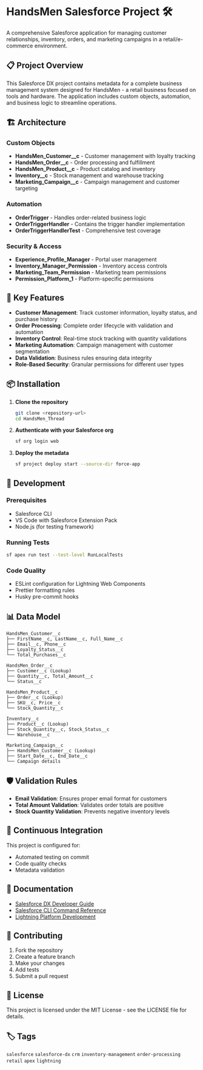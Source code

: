 # HandsMen Salesforce Project 🛠️

A comprehensive Salesforce application for managing customer relationships, inventory, orders, and marketing campaigns in a retail/e-commerce environment.

## 📋 Project Overview

This Salesforce DX project contains metadata for a complete business management system designed for HandsMen - a retail business focused on tools and hardware. The application includes custom objects, automation, and business logic to streamline operations.

## 🏗️ Architecture

### Custom Objects
- **HandsMen_Customer__c** - Customer management with loyalty tracking
- **HandsMen_Order__c** - Order processing and fulfillment
- **HandsMen_Product__c** - Product catalog and inventory
- **Inventory__c** - Stock management and warehouse tracking
- **Marketing_Campaign__c** - Campaign management and customer targeting

### Automation
- **OrderTrigger** - Handles order-related business logic
- **OrderTriggerHandler** - Contains the trigger handler implementation
- **OrderTriggerHandlerTest** - Comprehensive test coverage

### Security & Access
- **Experience_Profile_Manager** - Portal user management
- **Inventory_Manager_Permission** - Inventory access controls
- **Marketing_Team_Permission** - Marketing team permissions
- **Permission_Platform_1** - Platform-specific permissions

## 🚀 Key Features

- **Customer Management**: Track customer information, loyalty status, and purchase history
- **Order Processing**: Complete order lifecycle with validation and automation
- **Inventory Control**: Real-time stock tracking with quantity validations
- **Marketing Automation**: Campaign management with customer segmentation
- **Data Validation**: Business rules ensuring data integrity
- **Role-Based Security**: Granular permissions for different user types

## 📦 Installation

1. **Clone the repository**
   ```bash
   git clone <repository-url>
   cd HandsMen_Thread
   ```

2. **Authenticate with your Salesforce org**
   ```bash
   sf org login web
   ```

3. **Deploy the metadata**
   ```bash
   sf project deploy start --source-dir force-app
   ```

## 🔧 Development

### Prerequisites
- Salesforce CLI
- VS Code with Salesforce Extension Pack
- Node.js (for testing framework)

### Running Tests
```bash
sf apex run test --test-level RunLocalTests
```

### Code Quality
- ESLint configuration for Lightning Web Components
- Prettier formatting rules
- Husky pre-commit hooks

## 📊 Data Model

```
HandsMen_Customer__c
├── FirstName__c, LastName__c, Full_Name__c
├── Email__c, Phone__c
├── Loyalty_Status__c
└── Total_Purchases__c

HandsMen_Order__c
├── Customer__c (Lookup)
├── Quantity__c, Total_Amount__c
└── Status__c

HandsMen_Product__c
├── Order__c (Lookup)
├── SKU__c, Price__c
└── Stock_Quantity__c

Inventory__c
├── Product__c (Lookup)
├── Stock_Quantity__c, Stock_Status__c
└── Warehouse__c

Marketing_Campaign__c
├── HandsMen_Customer__c (Lookup)
├── Start_Date__c, End_Date__c
└── Campaign details
```

## 🛡️ Validation Rules

- **Email Validation**: Ensures proper email format for customers
- **Total Amount Validation**: Validates order totals are positive
- **Stock Quantity Validation**: Prevents negative inventory levels

## 🔄 Continuous Integration

This project is configured for:
- Automated testing on commit
- Code quality checks
- Metadata validation

## 📖 Documentation

- [Salesforce DX Developer Guide](https://developer.salesforce.com/docs/atlas.en-us.sfdx_dev.meta/sfdx_dev/sfdx_dev_intro.htm)
- [Salesforce CLI Command Reference](https://developer.salesforce.com/docs/atlas.en-us.sfdx_cli_reference.meta/sfdx_cli_reference/cli_reference.htm)
- [Lightning Platform Development](https://developer.salesforce.com/docs/atlas.en-us.platform_dev_guide.meta/platform_dev_guide/)

## 🤝 Contributing

1. Fork the repository
2. Create a feature branch
3. Make your changes
4. Add tests
5. Submit a pull request

## 📄 License

This project is licensed under the MIT License - see the LICENSE file for details.

## 🏷️ Tags

`salesforce` `salesforce-dx` `crm` `inventory-management` `order-processing` `retail` `apex` `lightning`
